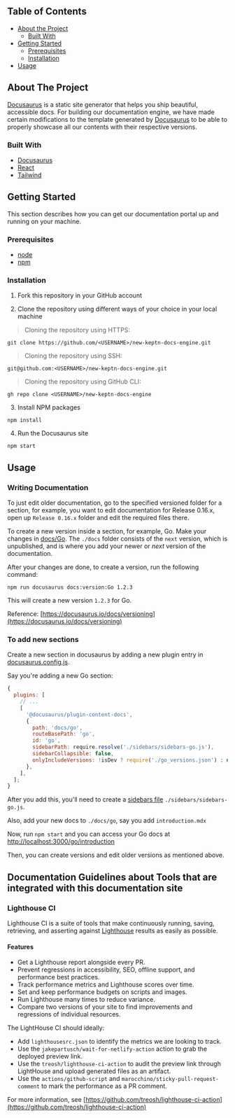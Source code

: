 <!-- TABLE OF CONTENTS -->

## Table of Contents

- [About the Project](#about-the-project)
  - [Built With](#built-with)
- [Getting Started](#getting-started)
  - [Prerequisites](#prerequisites)
  - [Installation](#installation)
- [Usage](#usage)

<!-- ABOUT THE PROJECT -->

## About The Project

[Docusaurus](https://docusaurus.io/) is a static site generator that helps you ship beautiful, accessible docs. For building our documentation engine, we have made certain modifications to the template generated by [Docusaurus](https://docusaurus.io) to be able to properly showcase all our contents with their respective versions.

### Built With

- [Docusaurus](https://docusaurus.io/)
- [React](https://reactjs.org/)
- [Tailwind](https://tailwindcss.com/)

<!-- GETTING STARTED -->

## Getting Started

This section describes how you can get our documentation portal up and running on your machine.

### Prerequisites

- [node](https://nodejs.org/en/)
- [npm](https://www.npmjs.com/)

### Installation

1. Fork this repository in your GitHub account

2. Clone the repository using different ways of your choice in your local machine

> Cloning the repository using HTTPS:

```shell
git clone https://github.com/<USERNAME>/new-keptn-docs-engine.git
```

> Cloning the repository using SSH:

```shell
git@github.com:<USERNAME>/new-keptn-docs-engine.git
```

> Cloning the repository using GitHub CLI:

```shell
gh repo clone <USERNAME>/new-keptn-docs-engine
```

3. Install NPM packages

```shell
npm install
```

4. Run the Docusaurus site

```shell
npm start
```

<!-- USAGE EXAMPLES -->

## Usage

<!-- In usage, mention how to edit the docs, how to update versions, etc. -->

### Writing Documentation

To just edit older documentation, go to the specified versioned folder for a section, for example, you want to edit documentation for Release 0.16.x, open up `Release 0.16.x` folder and edit the required files there.

To create a new version inside a section, for example, Go. Make your changes in [docs/Go](./docs/Go). The `./docs` folder consists of the `next` version, which is unpublished, and is where you add your newer or _next_ version of the documentation.

After your changes are done, to create a version, run the following command:

```shell
npm run docusaurus docs:version:Go 1.2.3
```

This will create a new version `1.2.3` for Go.

Reference: [https://docusaurus.io/docs/versioning](https://docusaurus.io/docs/versioning)

### To add new sections

Create a new section in docusaurus by adding a new plugin entry in [docusaurus.config.js](./docusaurus.config.js).

Say you're adding a new Go section:

```javascript
{
  plugins: [
    // ...
    [
      '@docusaurus/plugin-content-docs',
      {
        path: 'docs/go',
        routeBasePath: 'go',
        id: 'go',
        sidebarPath: require.resolve('./sidebars/sidebars-go.js'),
        sidebarCollapsible: false,
        onlyIncludeVersions: !isDev ? require('./go_versions.json') : undefined,
      },
    ],
  ];
}
```

After you add this, you'll need to create a [sidebars file](https://docusaurus.io/docs/sidebar) `./sidebars/sidebars-go.js`.

Also, add your new docs to `./docs/go`, say you add `introduction.mdx`

Now, run `npm start` and you can access your Go docs at [http://localhost:3000/go/introduction](http://localhost:3000/go/introduction)

Then, you can create versions and edit older versions as mentioned above.

## Documentation Guidelines about Tools that are integrated with this documentation site

### Lighthouse CI

Lighthouse CI is a suite of tools that make continuously running, saving, retrieving, and asserting against [Lighthouse](https://github.com/GoogleChrome/lighthouse) results as easily as possible.

#### Features

- Get a Lighthouse report alongside every PR.
- Prevent regressions in accessibility, SEO, offline support, and performance best practices.
- Track performance metrics and Lighthouse scores over time.
- Set and keep performance budgets on scripts and images.
- Run Lighthouse many times to reduce variance.
- Compare two versions of your site to find improvements and regressions of individual resources.

The LightHouse CI should ideally:

- Add `lighthousesrc.json` to identify the metrics we are looking to track.
- Use the `jakepartusch/wait-for-netlify-action` action to grab the deployed preview link.
- Use the `treosh/lighthouse-ci-action` to audit the preview link through LightHouse and upload generated files as an artifact.
- Use the `actions/github-script` and `marocchino/sticky-pull-request-comment` to mark the performance as a PR comment.

For more information, see [https://github.com/treosh/lighthouse-ci-action](https://github.com/treosh/lighthouse-ci-action)
